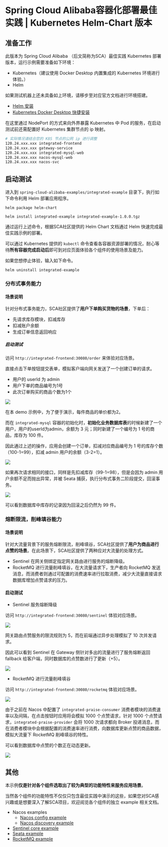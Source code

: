 # Spring Cloud Alibaba容器化部署最佳实践 | Kubernetes Helm-Chart 版本

## 准备工作

此版本为 Spring Cloud Alibaba （后文简称为SCA）最佳实践 Kubernetes 部署版本，运行示例需要准备如下环境：

- Kubernetes（建议使用 Docker Desktop 内置集成的 Kubernetes 环境进行体验。）
- Helm

如果测试机器上还未具备如上环境，请移步至对应官方文档进行环境搭建。

- [Helm 安装](https://helm.sh/zh/docs/intro/install/)
- [Kubernetes Docker Desktop 快捷安装](https://docs.docker.com/desktop/kubernetes/)

在这里通过 NodePort 的方式来向外界暴露 Kubernetes 中 Pod 的服务，在启动测试前还需配置好 Kubernetes 集群节点的 ip 映射。

```sh
# 实际情况请结合您的 K8S 节点的公网 ip 进行调整
120.24.xxx.xxx integrated-frontend
120.24.xxx.xxx gateway-service
120.24.xxx.xxx integrated-mysql-web
120.24.xxx.xxx nacos-mysql-web
120.24.xxx.xxx nacos-svc
```

## 启动测试

进入到 `spring-cloud-alibaba-examples/integrated-example` 目录下，执行如下命令利用 Helm 部署应用程序。
```shell
helm package helm-chart

helm install integrated-example integrated-example-1.0.0.tgz
```
通过运行上述命令，根据SCA社区提供的 Helm Chart 文档通过 Helm 快速完成最佳实践示例的部署。

可以通过 Kubernetes 提供的 `kubectl` 命令查看各容器资源部署的情况，耐心等待**所有容器完成启动后**即可到对应页面体验各个组件的使用场景及能力。

如果您想停止体验，输入如下命令。
```shell
helm uninstall integrated-example
```

### 分布式事务能力

#### 场景说明

针对分布式事务能力，SCA社区提供了**用户下单购买货物的场景**，下单后：

- 先请求库存模块，扣减库存
- 扣减账户余额
- 生成订单信息返回响应

##### 启动测试

访问 `http://integrated-frontend:30080/order` 来体验对应场景。

直接点击下单按钮提交表单，模拟客户端向网关发送了一个创建订单的请求。

- 用户的 userId 为 admin
- 用户下单的商品编号为1号
- 此次订单购买的商品个数为1个

![](https://my-img-1.oss-cn-hangzhou.aliyuncs.com/image-20221016143033445.png)

在本 demo 示例中，为了便于演示，每件商品的单价都为2。

而在 `integrated-mysql` 容器的初始化时，**初始化业务数据库表**的时候新建了一个用户，用户的userId为admin，余额为 3 元；同时新建了一个编号为 1 号的商品，库存为 100 件。

因此通过上述的操作，应用会创建一个订单，扣减对应商品编号为 1 号的库存个数（100-1=99），扣减 admin 用户的余额（3-2=1）。

![](https://my-img-1.oss-cn-hangzhou.aliyuncs.com/image-20221016143057730.png)

如果再次请求相同的接口，同样是先扣减库存（99-1=98），但是会因为 admin 用户余额不足而抛出异常，并被 Seata 捕获，执行分布式事务二阶段提交，回滚事务。

![](https://my-img-1.oss-cn-hangzhou.aliyuncs.com/image-20221016143104810.png)

可以看到数据库中库存的记录因为回滚之后仍然为 99 件。

### 熔断限流，削峰填谷能力

#### 场景说明

针对大流量背景下的服务熔断限流，削峰填谷，SCA社区提供了**用户为商品进行点赞的场景**。在此场景下，SCA社区提供了两种应对大流量的处理方式。

- Sentinel 在网关侧绑定指定网关路由进行服务的熔断降级。
- RocketMQ 进行流量削峰填谷，在大流量请求下，生产者向 RocketMQ 发送消息，而消费者则通过可配置的消费速率进行拉取消费，减少大流量直接请求数据库增加点赞请求的压力。

#### 启动测试

- Sentinel 服务熔断降级

访问 `http://integrated-frontend:30080/sentinel` 体验对应场景。

![](https://my-img-1.oss-cn-hangzhou.aliyuncs.com/image-20221016143120697.png)

网关路由点赞服务的限流规则为 5，而在前端通过异步处理模拟了 10 次并发请求。

因此可以看到 Sentinel 在 Gateway 侧针对多出的流量进行了服务熔断返回 fallback 给客户端，同时数据库的点赞数进行了更新（+5）。

![](https://my-img-1.oss-cn-hangzhou.aliyuncs.com/image-20221016143203773.png)

- RocketMQ 进行流量削峰填谷

访问 `http://integrated-frontend:30080/rocketmq` 体验对应场景。

![](https://my-img-1.oss-cn-hangzhou.aliyuncs.com/image-20221016143342664.png)

由于之前在 Nacos 中配置了 `integrated-praise-consumer` 消费者模块的消费速率以及间隔，在点击按钮时应用将会模拟 1000 个点赞请求，针对 1000 个点赞请求，`integrated-praise-provider`
会将 1000 次请求都向 Broker 投递消息，而在消费者模块中会根据配置的消费速率进行消费，向数据库更新点赞的商品数据，模拟大流量下 RocketMQ 削峰填谷的特性。

可以看到数据库中点赞的个数正在动态更新。

![](https://my-img-1.oss-cn-hangzhou.aliyuncs.com/image-20221016143352619.png)

## 其他

本示例**仅是针对各个组件选取出了较为典型的功能特性来服务应用场景**。

当然各个组件的功能特性不仅仅只包含最佳实践中演示的这些，如果您对SCA感兴趣或是想要深入了解SCA项目，欢迎阅览各个组件的独立 example 相关文档。

- Nacos examples
    - [Nacos config example](../../../nacos-example/readme-zh.md)
    - [Nacos discovery example](../../../nacos-example/readme-zh.md)
- [Sentinel core example](../../../sentinel-example/README-zh.md)
- [Seata example](../../../seata-example/readme-zh.md)
- [RocketMQ example](../../../rocketmq-example/readme-zh.md)